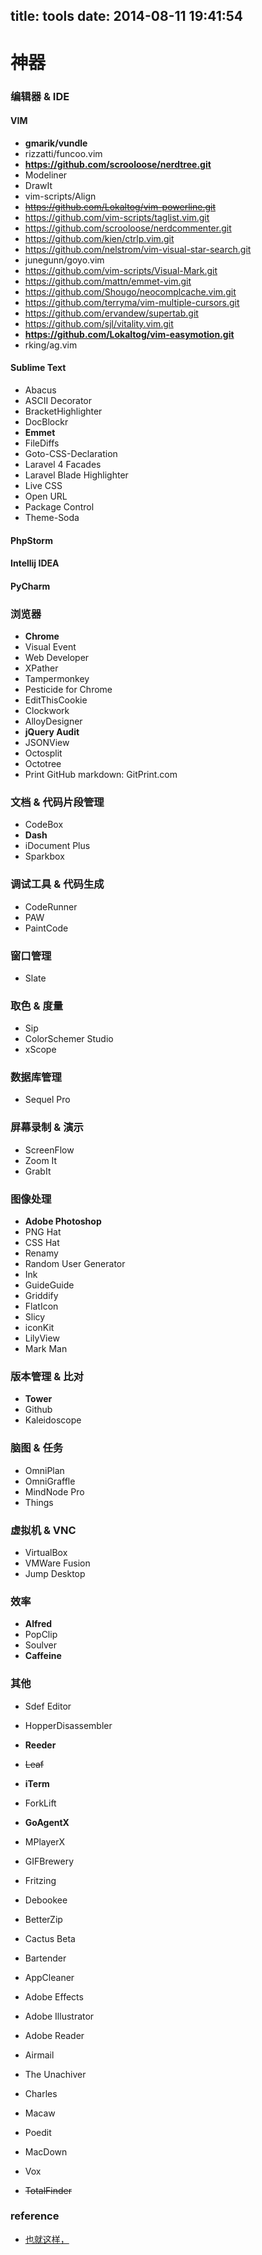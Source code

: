 title: tools
date: 2014-08-11 19:41:54
---

# 神器

### 编辑器 & IDE

#### VIM
- **gmarik/vundle**
- rizzatti/funcoo.vim
- **https://github.com/scrooloose/nerdtree.git**
- Modeliner
- DrawIt
- vim-scripts/Align
- <del>https://github.com/Lokaltog/vim-powerline.git</del>
- https://github.com/vim-scripts/taglist.vim.git
- https://github.com/scrooloose/nerdcommenter.git
- https://github.com/kien/ctrlp.vim.git
- https://github.com/nelstrom/vim-visual-star-search.git
- junegunn/goyo.vim
- https://github.com/vim-scripts/Visual-Mark.git
- https://github.com/mattn/emmet-vim.git
- https://github.com/Shougo/neocomplcache.vim.git
- https://github.com/terryma/vim-multiple-cursors.git
- https://github.com/ervandew/supertab.git
- https://github.com/sjl/vitality.vim.git
- **https://github.com/Lokaltog/vim-easymotion.git**
- rking/ag.vim

#### Sublime Text
- Abacus
- ASCII Decorator
- BracketHighlighter
- DocBlockr
- **Emmet**
- FileDiffs
- Goto-CSS-Declaration
- Laravel 4 Facades
- Laravel Blade Highlighter
- Live CSS
- Open URL
- Package Control
- Theme-Soda

#### PhpStorm
#### Intellij IDEA
#### PyCharm

### 浏览器
- **Chrome**
- Visual Event
- Web Developer
- XPather
- Tampermonkey
- Pesticide for Chrome
- EditThisCookie
- Clockwork
- AlloyDesigner
- **jQuery Audit**
- JSONView
- Octosplit
- Octotree
- Print GitHub markdown: GitPrint.com

### 文档 & 代码片段管理

- CodeBox
- **Dash**
- iDocument Plus
- Sparkbox

### 调试工具 & 代码生成

- CodeRunner
- PAW
- PaintCode

### 窗口管理

- Slate

### 取色 & 度量

- Sip
- ColorSchemer Studio
- xScope

### 数据库管理

- Sequel Pro

### 屏幕录制 & 演示

- ScreenFlow
- Zoom It
- GrabIt

### 图像处理
- **Adobe Photoshop**
- PNG Hat
- CSS Hat
- Renamy
- Random User Generator
- Ink
- GuideGuide
- Griddify
- FlatIcon
- Slicy
- iconKit
- LilyView
- Mark Man

### 版本管理 & 比对
- **Tower**
- Github
- Kaleidoscope

### 脑图 & 任务

- OmniPlan
- OmniGraffle
- MindNode Pro
- Things

### 虚拟机 & VNC

- VirtualBox
- VMWare Fusion
- Jump Desktop

### 效率

- **Alfred**
- PopClip
- Soulver
- **Caffeine**

### 其他

- Sdef Editor
- HopperDisassembler

- **Reeder**
- <del>Leaf</del>

- **iTerm**

- ForkLift
- **GoAgentX**
- MPlayerX

- GIFBrewery
- Fritzing

- Debookee

- BetterZip

- Cactus Beta
- Bartender
- AppCleaner

- Adobe Effects

- Adobe Illustrator
- Adobe Reader
- Airmail
- The Unachiver
- Charles
- Macaw

- Poedit

- MacDown

- Vox

- <del>TotalFinder</del>

### reference

- [也就这样，](http://type.so/cool-tools.html)
